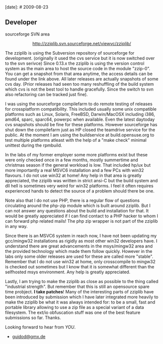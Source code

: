 [date]: # 2009-08-23

## Developer 
sourceforge SVN area

<center>
<a href="http://zziplib.svn.sourceforge.net/viewvc/zziplib/">
         http://zziplib.svn.sourceforge.net/viewvc/zziplib/ </a>
</center>

The zziplib is using the Subversion repository of sourceforge
for development. (originally it used the cvs service but it
is now switched over to the svn serivce) Since 0.13.x the zziplib
is using the version control system as the main area to host
the source code in the module "zzip-0". You can get a snapshot
from that area anytime, the access details can be found under the
link above. All later releases are actually snapshots of some
cvs day. (Prior releases had seen too many reshuffling of the
build system which cvs is not the best tool to handle gracefully.
Since the switch to svn also refactoring can be tracked just fine).

I was using the sourceforge compilefarm to do remote testing of
releases for crossplatform compatibility. This included usually
some unix compatible platforms such as Linux, Solaris,
FreeBSD, Darwin/MacOSX including i386, amd64, sparc, sparc64,
powerpc when available. Even the latest daytoday cvs snapshots
should be fine for these platforms. However sourceforge has
shut down the compilefarm just as HP closed the teamdrive
service for the public. At the moment I am using the buildservice
at build.opensuse.org to test multiple platforms atleast with
the help of a "make check" minimal unittest during the rpmbuild.

In the labs of my former employer some more platforms exist but these
were only checked once in a few months, mostly summertime and christmas
season if the general workload is low. That included hp/ux but more
importantly a real MSVC6 installation and a few PCs with win32 flavours.
I do not use win32 at home! Any help in that area is greatly appreciated,
the zziplib was written in strict ansi-C but the build system and dll hell
is sometimes very weird for win32 platforms. I feel it often requires
experienced hands to detect the source of a problem should there be one.

Note also that I do not use PHP, there is a regular flow of questions
circulating around the php-zip module which is built around zziplib. But
I can not answer any questions about the build and installation for that.
It would be greatly appreciated if I can find contact to a PHP hacker
to whom I can forward php related mails! The php zip wrapper is not part
of the zziplib in any way.

Since there is an MSVC6 system in reach now, I have not been updating my
gcc/mingw32 installations as rigidly as most other win32 developers
have. I understand there are great advancements in the msys/mingw32 area
and the provided technology which made them follow quickly. However in
the labs only some older releases are used for these are called more
"stable". Remember that I do not use win32 at home, only crosscompile to
mingw32 is checked out sometimes but I know that it is somewhat different
than the selfhosted msys environment. Any help is greatly appreciated.

Lastly, I am trying to make the zziplib as close as possible to the
  thing called "industrial strength". But remember that this is still
  an opensource spare time probject. **I take patches**! Many of the
  interesting parts of zziplib have been introduced by submission which
  I have later integrated more heavily to make the zziplib be what it
  was always intended for: to be a small, fast and portable library allowing
  to use a zip file as a special variant of a data filesystem. The ext/io
  obfuscation stuff was one of the best feature submissions so far. Thanks.

Looking forward to hear from *YOU*.
  - [guidod@gmx.de](mailto:guidod@gmx.de?subject=zzip:)
